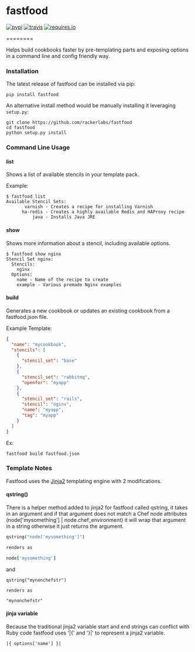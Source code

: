 # fastfood
[![pypi](https://img.shields.io/pypi/v/fastfood.svg)](https://pypi.python.org/pypi/fastfood)
[![travis](https://travis-ci.org/rackerlabs/fastfood.svg?branch=master)](https://travis-ci.org/checkmate/simpl)
[![requires.io](https://requires.io/github/rackerlabs/fastfood/requirements.svg?branch=master)](https://requires.io/github/rackerlabs/fastfood/requirements/?branch=master)

========

Helps build cookbooks faster by pre-templating parts and exposing
options in a command line and config friendly way.

### Installation
The latest release of fastfood can be installed via pip:
```
pip install fastfood
```
An alternative install method would be manually installing it leveraging
`setup.py`:

```
git clone https://github.com/rackerlabs/fastfood
cd fastfood
python setup.py install
```

### Command Line Usage

#### list
Shows a list of available stencils in your template pack.

Example:
```
$ fastfood list
Available Stencil Sets:
       varnish - Creates a recipe for installing Varnish
      ha-redis - Creates a highly available Redis and HAProxy recipe
          java - Installs Java JRE
```

#### show
Shows more information about a stencil, including available options.

```
$ fastfood show nginx
Stencil Set nginx:
  Stencils:
    nginx
  Options:
    name - Name of the recipe to create
    example - Various premade Nginx examples
```

#### build
Generates a new cookbook or updates an existing cookbook from a fastfood.json
file.

Example Template:
```json
{
  "name": "mycookbook",
  "stencils": [
    {
      "stencil_set": "base"
    },
    {
      "stencil_set": "rabbitmq",
      "openfor": "myapp"
    },
    {
      "stencil_set": "rails",
      "stencil": "nginx",
      "name": "myapp",
      "tag": "myapp"
    }
  ]
}
```

Ex:
```
fastfood build fastfood.json
```

### Template Notes
Fastfood uses the [Jinja2](http://jinja.pocoo.org/) templating engine with
2 modifications.

#### qstring()
There is a helper method added to jinja2 for fastfood called qstring, it
takes in an argument and if that argument does not match a Chef node
attributes (node['mysomething'] | node.chef_environment) it will wrap that argument
in a string otherwise it just returns the argument.

```ruby
qstring("node['mysomething']")

renders as

node['mysomething']
```

and

```
qstring("mynonchefstr")

renders as

"mynonchefstr"
```

#### jinja variable
Because the traditional jinja2 variable start and end strings can conflict
with Ruby code fastfood uses '|{' and '}|' to represent a jinja2 variable.

```
|{ options['name'] }|
```
